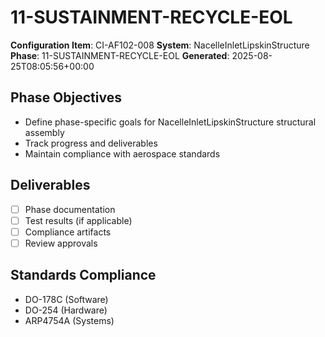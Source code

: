 # 11-SUSTAINMENT-RECYCLE-EOL

**Configuration Item**: CI-AF102-008
**System**: NacelleInletLipskinStructure
**Phase**: 11-SUSTAINMENT-RECYCLE-EOL
**Generated**: 2025-08-25T08:05:56+00:00

## Phase Objectives
- Define phase-specific goals for NacelleInletLipskinStructure structural assembly
- Track progress and deliverables
- Maintain compliance with aerospace standards

## Deliverables
- [ ] Phase documentation
- [ ] Test results (if applicable)
- [ ] Compliance artifacts
- [ ] Review approvals

## Standards Compliance
- DO-178C (Software)
- DO-254 (Hardware)
- ARP4754A (Systems)


